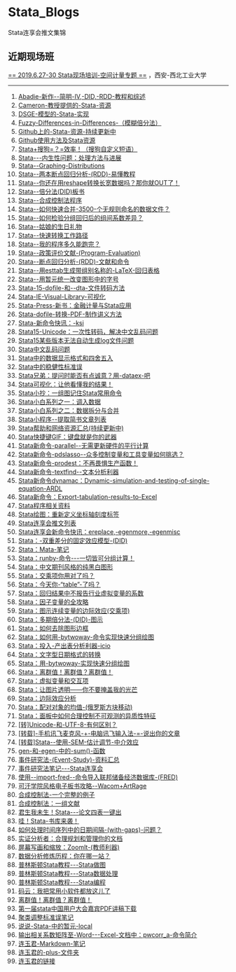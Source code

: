 # Stata_Blogs
Stata连享会推文集锦

## 近期现场班

[== 2019.6.27-30 Stata现场培训-空间计量专题 ==](https://gitee.com/arlionn/stata_training/blob/master/README.md) ，西安-西北工业大学

---
                                                                                                                                         
1. [Abadie-新作--简明-IV,-DID,-RDD-教程和综述](https://github.com/arlionn/Stata_Blogs/blob/master/Abadie-%E6%96%B0%E4%BD%9C--%E7%AE%80%E6%98%8E-IV%2C-DID%2C-RDD-%E6%95%99%E7%A8%8B%E5%92%8C%E7%BB%BC%E8%BF%B0.md)                                                                               
1. [Cameron-教授提供的-Stata-资源](https://github.com/arlionn/Stata_Blogs/blob/master/Cameron-%E6%95%99%E6%8E%88%E6%8F%90%E4%BE%9B%E7%9A%84-Stata-%E8%B5%84%E6%BA%90.md)                                                                                                                         
1. [DSGE-模型的-Stata-实现](https://github.com/arlionn/Stata_Blogs/blob/master/DSGE-%E6%A8%A1%E5%9E%8B%E7%9A%84-Stata-%E5%AE%9E%E7%8E%B0.md)                                                                                                                                                      
1. [Fuzzy-Differences-in-Differences-（模糊倍分法）](https://github.com/arlionn/Stata_Blogs/blob/master/Fuzzy-Differences-in-Differences-%EF%BC%88%E6%A8%A1%E7%B3%8A%E5%80%8D%E5%88%86%E6%B3%95%EF%BC%89.md)                                                                                     
1. [Github上的-Stata-资源-持续更新中](https://github.com/arlionn/Stata_Blogs/blob/master/Github%E4%B8%8A%E7%9A%84-Stata-%E8%B5%84%E6%BA%90-%E6%8C%81%E7%BB%AD%E6%9B%B4%E6%96%B0%E4%B8%AD.md)                                                                                                     
1. [Github使用方法及Stata资源](https://github.com/arlionn/Stata_Blogs/blob/master/Github%E4%BD%BF%E7%94%A8%E6%96%B9%E6%B3%95%E5%8F%8AStata%E8%B5%84%E6%BA%90.md)                                                                                               
1. [Stata+搜狗=？=效率！（搜狗自定义短语）](https://github.com/arlionn/Stata_Blogs/blob/master/Stata%2B%E6%90%9C%E7%8B%97%3D%EF%BC%9F%3D%E6%95%88%E7%8E%87%EF%BC%81%EF%BC%88%E6%90%9C%E7%8B%97%E8%87%AA%E5%AE%9A%E4%B9%89%E7%9F%AD%E8%AF%AD%EF%BC%89.md)                                        
1. [Stata---内生性问题：处理方法与进展](https://github.com/arlionn/Stata_Blogs/blob/master/Stata---%E5%86%85%E7%94%9F%E6%80%A7%E9%97%AE%E9%A2%98%EF%BC%9A%E5%A4%84%E7%90%86%E6%96%B9%E6%B3%95%E4%B8%8E%E8%BF%9B%E5%B1%95.md)                                                                    
1. [Stata--Graphing-Distributions](https://github.com/arlionn/Stata_Blogs/blob/master/Stata--Graphing-Distributions.md)                                                                                                                                                                            
1. [Stata--两本断点回归分析-(RDD)-易懂教程](https://github.com/arlionn/Stata_Blogs/blob/master/Stata--%E4%B8%A4%E6%9C%AC%E6%96%AD%E7%82%B9%E5%9B%9E%E5%BD%92%E5%88%86%E6%9E%90-(RDD)-%E6%98%93%E6%87%82%E6%95%99%E7%A8%8B.md)                                                                   
1. [Stata--你还在用reshape转换长宽数据吗？那你就OUT了！](https://github.com/arlionn/Stata_Blogs/blob/master/Stata--%E4%BD%A0%E8%BF%98%E5%9C%A8%E7%94%A8reshape%E8%BD%AC%E6%8D%A2%E9%95%BF%E5%AE%BD%E6%95%B0%E6%8D%AE%E5%90%97%EF%BC%9F%E9%82%A3%E4%BD%A0%E5%B0%B1OUT%E4%BA%86%EF%BC%81.md)     
1. [Stata--倍分法(DID)板书](https://github.com/arlionn/Stata_Blogs/blob/master/Stata--%E5%80%8D%E5%88%86%E6%B3%95(DID)%E6%9D%BF%E4%B9%A6.md)                                                                                                                                                      
1. [Stata--合成控制法程序](https://github.com/arlionn/Stata_Blogs/blob/master/Stata--%E5%90%88%E6%88%90%E6%8E%A7%E5%88%B6%E6%B3%95%E7%A8%8B%E5%BA%8F.md)                                                                                                                                         
1. [Stata--如何快速合并-3500-个无规则命名的数据文件？](https://github.com/arlionn/Stata_Blogs/blob/master/Stata--%E5%A6%82%E4%BD%95%E5%BF%AB%E9%80%9F%E5%90%88%E5%B9%B6-3500-%E4%B8%AA%E6%97%A0%E8%A7%84%E5%88%99%E5%91%BD%E5%90%8D%E7%9A%84%E6%95%B0%E6%8D%AE%E6%96%87%E4%BB%B6%EF%BC%9F.md)  
1. [Stata--如何检验分组回归后的组间系数差异？](https://github.com/arlionn/Stata_Blogs/blob/master/Stata--%E5%A6%82%E4%BD%95%E6%A3%80%E9%AA%8C%E5%88%86%E7%BB%84%E5%9B%9E%E5%BD%92%E5%90%8E%E7%9A%84%E7%BB%84%E9%97%B4%E7%B3%BB%E6%95%B0%E5%B7%AE%E5%BC%82%EF%BC%9F.md)                         
1. [Stata--姑娘的生日礼物](https://github.com/arlionn/Stata_Blogs/blob/master/Stata--%E5%A7%91%E5%A8%98%E7%9A%84%E7%94%9F%E6%97%A5%E7%A4%BC%E7%89%A9.md)                                                                                                                                         
1. [Stata--快速转换工作路径](https://github.com/arlionn/Stata_Blogs/blob/master/Stata--%E5%BF%AB%E9%80%9F%E8%BD%AC%E6%8D%A2%E5%B7%A5%E4%BD%9C%E8%B7%AF%E5%BE%84.md)                                                                                                                              
1. [Stata--我的程序多久能跑完？](https://github.com/arlionn/Stata_Blogs/blob/master/Stata--%E6%88%91%E7%9A%84%E7%A8%8B%E5%BA%8F%E5%A4%9A%E4%B9%85%E8%83%BD%E8%B7%91%E5%AE%8C%EF%BC%9F.md)                                                                                                        
1. [Stata--政策评价文献-(Program-Evaluation)](https://github.com/arlionn/Stata_Blogs/blob/master/Stata--%E6%94%BF%E7%AD%96%E8%AF%84%E4%BB%B7%E6%96%87%E7%8C%AE-(Program-Evaluation).md)                                                                                                           
1. [Stata--断点回归分析-(RDD)-文献和命令](https://github.com/arlionn/Stata_Blogs/blob/master/Stata--%E6%96%AD%E7%82%B9%E5%9B%9E%E5%BD%92%E5%88%86%E6%9E%90-(RDD)-%E6%96%87%E7%8C%AE%E5%92%8C%E5%91%BD%E4%BB%A4.md)                                                                               
1. [Stata--用esttab生成带组别名称的-LaTeX-回归表格](https://github.com/arlionn/Stata_Blogs/blob/master/Stata--%E7%94%A8esttab%E7%94%9F%E6%88%90%E5%B8%A6%E7%BB%84%E5%88%AB%E5%90%8D%E7%A7%B0%E7%9A%84-LaTeX-%E5%9B%9E%E5%BD%92%E8%A1%A8%E6%A0%BC.md)                                            
1. [Stata--用暂元统一改变图形中的字号](https://github.com/arlionn/Stata_Blogs/blob/master/Stata--%E7%94%A8%E6%9A%82%E5%85%83%E7%BB%9F%E4%B8%80%E6%94%B9%E5%8F%98%E5%9B%BE%E5%BD%A2%E4%B8%AD%E7%9A%84%E5%AD%97%E5%8F%B7.md)                                                                      
1. [Stata-15-dofile-和--dta-文件转码方法](https://github.com/arlionn/Stata_Blogs/blob/master/Stata-15-dofile-%E5%92%8C--dta-%E6%96%87%E4%BB%B6%E8%BD%AC%E7%A0%81%E6%96%B9%E6%B3%95.md)                                                                                                           
1. [Stata-IE-Visual-Library-可视化](https://github.com/arlionn/Stata_Blogs/blob/master/Stata-IE-Visual-Library-%E5%8F%AF%E8%A7%86%E5%8C%96.md)                                                                                                                                                    
1. [Stata-Press-新书：金融计量与Stata应用](https://github.com/arlionn/Stata_Blogs/blob/master/Stata-Press-%E6%96%B0%E4%B9%A6%EF%BC%9A%E9%87%91%E8%9E%8D%E8%AE%A1%E9%87%8F%E4%B8%8EStata%E5%BA%94%E7%94%A8.md)                                                                                    
1. [Stata-dofile-转换-PDF-制作讲义方法](https://github.com/arlionn/Stata_Blogs/blob/master/Stata-dofile-%E8%BD%AC%E6%8D%A2-PDF-%E5%88%B6%E4%BD%9C%E8%AE%B2%E4%B9%89%E6%96%B9%E6%B3%95.md)                                                                                                        
1. [Stata-新命令快讯：-ksi](https://github.com/arlionn/Stata_Blogs/blob/master/Stata-%E6%96%B0%E5%91%BD%E4%BB%A4%E5%BF%AB%E8%AE%AF%EF%BC%9A-ksi.md)                                                                                                                                               
1. [Stata15-Unicode：一次性转码，解决中文乱码问题](https://github.com/arlionn/Stata_Blogs/blob/master/Stata15-Unicode%EF%BC%9A%E4%B8%80%E6%AC%A1%E6%80%A7%E8%BD%AC%E7%A0%81%EF%BC%8C%E8%A7%A3%E5%86%B3%E4%B8%AD%E6%96%87%E4%B9%B1%E7%A0%81%E9%97%AE%E9%A2%98.md)                                
1. [Stata15某些版本无法自动生成log文件问题](https://github.com/arlionn/Stata_Blogs/blob/master/Stata15%E6%9F%90%E4%BA%9B%E7%89%88%E6%9C%AC%E6%97%A0%E6%B3%95%E8%87%AA%E5%8A%A8%E7%94%9F%E6%88%90log%E6%96%87%E4%BB%B6%E9%97%AE%E9%A2%98.md)                                                     
1. [Stata中文乱码问题](https://github.com/arlionn/Stata_Blogs/blob/master/Stata%E4%B8%AD%E6%96%87%E4%B9%B1%E7%A0%81%E9%97%AE%E9%A2%98.md)                                                                                                                                                         
1. [Stata中的数据显示格式和四舍五入](https://github.com/arlionn/Stata_Blogs/blob/master/Stata%E4%B8%AD%E7%9A%84%E6%95%B0%E6%8D%AE%E6%98%BE%E7%A4%BA%E6%A0%BC%E5%BC%8F%E5%92%8C%E5%9B%9B%E8%88%8D%E4%BA%94%E5%85%A5.md)                                                                          
1. [Stata中的稳健性标准误](https://github.com/arlionn/Stata_Blogs/blob/master/Stata%E4%B8%AD%E7%9A%84%E7%A8%B3%E5%81%A5%E6%80%A7%E6%A0%87%E5%87%86%E8%AF%AF.md)                                                                                                                                  
1. [Stata兄弟：提问时能否有点诚意？用-dataex-吧](https://github.com/arlionn/Stata_Blogs/blob/master/Stata%E5%85%84%E5%BC%9F%EF%BC%9A%E6%8F%90%E9%97%AE%E6%97%B6%E8%83%BD%E5%90%A6%E6%9C%89%E7%82%B9%E8%AF%9A%E6%84%8F%EF%BC%9F%E7%94%A8-dataex-%E5%90%A7.md)                                    
1. [Stata可视化：让他看懂我的结果！](https://github.com/arlionn/Stata_Blogs/blob/master/Stata%E5%8F%AF%E8%A7%86%E5%8C%96%EF%BC%9A%E8%AE%A9%E4%BB%96%E7%9C%8B%E6%87%82%E6%88%91%E7%9A%84%E7%BB%93%E6%9E%9C%EF%BC%81.md)                                                                          
1. [Stata小抄：一组图记住Stata常用命令](https://github.com/arlionn/Stata_Blogs/blob/master/Stata%E5%B0%8F%E6%8A%84%EF%BC%9A%E4%B8%80%E7%BB%84%E5%9B%BE%E8%AE%B0%E4%BD%8FStata%E5%B8%B8%E7%94%A8%E5%91%BD%E4%BB%A4.md)                                                                           
1. [Stata小白系列之一：调入数据](https://github.com/arlionn/Stata_Blogs/blob/master/Stata%E5%B0%8F%E7%99%BD%E7%B3%BB%E5%88%97%E4%B9%8B%E4%B8%80%EF%BC%9A%E8%B0%83%E5%85%A5%E6%95%B0%E6%8D%AE.md)                                                                                                 
1. [Stata小白系列之二：数据拆分与合并](https://github.com/arlionn/Stata_Blogs/blob/master/Stata%E5%B0%8F%E7%99%BD%E7%B3%BB%E5%88%97%E4%B9%8B%E4%BA%8C%EF%BC%9A%E6%95%B0%E6%8D%AE%E6%8B%86%E5%88%86%E4%B8%8E%E5%90%88%E5%B9%B6.md)                                                               
1. [Stata小程序--提取简书文章列表](https://github.com/arlionn/Stata_Blogs/blob/master/Stata%E5%B0%8F%E7%A8%8B%E5%BA%8F--%E6%8F%90%E5%8F%96%E7%AE%80%E4%B9%A6%E6%96%87%E7%AB%A0%E5%88%97%E8%A1%A8.md)                                                                                             
1. [Stata帮助和网络资源汇总(持续更新中)](https://github.com/arlionn/Stata_Blogs/blob/master/Stata%E5%B8%AE%E5%8A%A9%E5%92%8C%E7%BD%91%E7%BB%9C%E8%B5%84%E6%BA%90%E6%B1%87%E6%80%BB(%E6%8C%81%E7%BB%AD%E6%9B%B4%E6%96%B0%E4%B8%AD).md)                                                           
1. [Stata快捷键GIF：键盘就是你的武器](https://github.com/arlionn/Stata_Blogs/blob/master/Stata%E5%BF%AB%E6%8D%B7%E9%94%AEGIF%EF%BC%9A%E9%94%AE%E7%9B%98%E5%B0%B1%E6%98%AF%E4%BD%A0%E7%9A%84%E6%AD%A6%E5%99%A8.md)                                                                               
1. [Stata新命令-parallel--无需更新硬件的平行计算](https://github.com/arlionn/Stata_Blogs/blob/master/Stata%E6%96%B0%E5%91%BD%E4%BB%A4-parallel--%E6%97%A0%E9%9C%80%E6%9B%B4%E6%96%B0%E7%A1%AC%E4%BB%B6%E7%9A%84%E5%B9%B3%E8%A1%8C%E8%AE%A1%E7%AE%97.md)                                                                                   
1. [Stata新命令-pdslasso--众多控制变量和工具变量如何挑选？](https://github.com/arlionn/Stata_Blogs/blob/master/Stata%E6%96%B0%E5%91%BD%E4%BB%A4-pdslasso--%E4%BC%97%E5%A4%9A%E6%8E%A7%E5%88%B6%E5%8F%98%E9%87%8F%E5%92%8C%E5%B7%A5%E5%85%B7%E5%8F%98%E9%87%8F%E5%A6%82%E4%BD%95%E6%8C%91%E9%80%89%EF%BC%9F.md)                           
1. [Stata新命令-prodest：不再畏惧生产函数！](https://github.com/arlionn/Stata_Blogs/blob/master/Stata%E6%96%B0%E5%91%BD%E4%BB%A4-prodest%EF%BC%9A%E4%B8%8D%E5%86%8D%E7%95%8F%E6%83%A7%E7%94%9F%E4%BA%A7%E5%87%BD%E6%95%B0%EF%BC%81.md)                                                                                                    
1. [Stata新命令-textfind--文本分析利器](https://github.com/arlionn/Stata_Blogs/blob/master/Stata%E6%96%B0%E5%91%BD%E4%BB%A4-textfind--%E6%96%87%E6%9C%AC%E5%88%86%E6%9E%90%E5%88%A9%E5%99%A8.md)                                                                                  
1. [Stata新命令dynamac：Dynamic-simulation-and-testing-of-single-equation-ARDL](https://github.com/arlionn/Stata_Blogs/blob/master/Stata%E6%96%B0%E5%91%BD%E4%BB%A4dynamac%EF%BC%9ADynamic-simulation-and-testing-of-single-equation-ARDL.md)                                      
1. [Stata新命令：Export-tabulation-results-to-Excel](https://github.com/arlionn/Stata_Blogs/blob/master/Stata%E6%96%B0%E5%91%BD%E4%BB%A4%EF%BC%9AExport-tabulation-results-to-Excel.md)                                                                                            
1. [Stata程序相关资料](https://github.com/arlionn/Stata_Blogs/blob/master/Stata%E7%A8%8B%E5%BA%8F%E7%9B%B8%E5%85%B3%E8%B5%84%E6%96%99.md)                                                                                                                                          
1. [Stata绘图：重新定义坐标轴刻度标签](https://github.com/arlionn/Stata_Blogs/blob/master/Stata%E7%BB%98%E5%9B%BE%EF%BC%9A%E9%87%8D%E6%96%B0%E5%AE%9A%E4%B9%89%E5%9D%90%E6%A0%87%E8%BD%B4%E5%88%BB%E5%BA%A6%E6%A0%87%E7%AD%BE.md)                                                
1. [Stata连享会推文列表](https://github.com/arlionn/Stata_Blogs/blob/master/Stata%E8%BF%9E%E4%BA%AB%E4%BC%9A%E6%8E%A8%E6%96%87%E5%88%97%E8%A1%A8.md)                                                                                                                              
1. [Stata连享会新命令快讯：ereplace,-egenmore,-egenmisc](https://github.com/arlionn/Stata_Blogs/blob/master/Stata%E8%BF%9E%E4%BA%AB%E4%BC%9A%E6%96%B0%E5%91%BD%E4%BB%A4%E5%BF%AB%E8%AE%AF%EF%BC%9Aereplace%2C-egenmore%2C-egenmisc.md)                                            
1. [Stata：-双重差分的固定效应模型-(DID)](https://github.com/arlionn/Stata_Blogs/blob/master/Stata%EF%BC%9A-%E5%8F%8C%E9%87%8D%E5%B7%AE%E5%88%86%E7%9A%84%E5%9B%BA%E5%AE%9A%E6%95%88%E5%BA%94%E6%A8%A1%E5%9E%8B-(DID).md)                                                        
1. [Stata：Mata-笔记](https://github.com/arlionn/Stata_Blogs/blob/master/Stata%EF%BC%9AMata-%E7%AC%94%E8%AE%B0.md)                                                                                                                                                                 
1. [Stata：runby-命令---一切皆可分组计算！](https://github.com/arlionn/Stata_Blogs/blob/master/Stata%EF%BC%9Arunby-%E5%91%BD%E4%BB%A4---%E4%B8%80%E5%88%87%E7%9A%86%E5%8F%AF%E5%88%86%E7%BB%84%E8%AE%A1%E7%AE%97%EF%BC%81.md)                                                    
1. [Stata：中文期刊风格的纯黑白图形](https://github.com/arlionn/Stata_Blogs/blob/master/Stata%EF%BC%9A%E4%B8%AD%E6%96%87%E6%9C%9F%E5%88%8A%E9%A3%8E%E6%A0%BC%E7%9A%84%E7%BA%AF%E9%BB%91%E7%99%BD%E5%9B%BE%E5%BD%A2.md)                                                           
1. [Stata：交乘项你用对了吗？](https://github.com/arlionn/Stata_Blogs/blob/master/Stata%EF%BC%9A%E4%BA%A4%E4%B9%98%E9%A1%B9%E4%BD%A0%E7%94%A8%E5%AF%B9%E4%BA%86%E5%90%97%EF%BC%9F.md)                                                                                             
1. [Stata：今天你-“table”-了吗？](https://github.com/arlionn/Stata_Blogs/blob/master/Stata%EF%BC%9A%E4%BB%8A%E5%A4%A9%E4%BD%A0-%E2%80%9Ctable%E2%80%9D-%E4%BA%86%E5%90%97%EF%BC%9F.md)                                                                                            
1. [Stata：回归结果中不报告行业虚拟变量的系数](https://github.com/arlionn/Stata_Blogs/blob/master/Stata%EF%BC%9A%E5%9B%9E%E5%BD%92%E7%BB%93%E6%9E%9C%E4%B8%AD%E4%B8%8D%E6%8A%A5%E5%91%8A%E8%A1%8C%E4%B8%9A%E8%99%9A%E6%8B%9F%E5%8F%98%E9%87%8F%E7%9A%84%E7%B3%BB%E6%95%B0.md)   
1. [Stata：因子变量的全攻略](https://github.com/arlionn/Stata_Blogs/blob/master/Stata%EF%BC%9A%E5%9B%A0%E5%AD%90%E5%8F%98%E9%87%8F%E7%9A%84%E5%85%A8%E6%94%BB%E7%95%A5.md)                                                                                                        
1. [Stata：图示连续变量的边际效应(交乘项)](https://github.com/arlionn/Stata_Blogs/blob/master/Stata%EF%BC%9A%E5%9B%BE%E7%A4%BA%E8%BF%9E%E7%BB%AD%E5%8F%98%E9%87%8F%E7%9A%84%E8%BE%B9%E9%99%85%E6%95%88%E5%BA%94(%E4%BA%A4%E4%B9%98%E9%A1%B9).md)                                 
1. [Stata：多期倍分法-(DID)-图示](https://github.com/arlionn/Stata_Blogs/blob/master/Stata%EF%BC%9A%E5%A4%9A%E6%9C%9F%E5%80%8D%E5%88%86%E6%B3%95-(DID)-%E5%9B%BE%E7%A4%BA.md)                                                                                                     
1. [Stata：如何去除图形边框](https://github.com/arlionn/Stata_Blogs/blob/master/Stata%EF%BC%9A%E5%A6%82%E4%BD%95%E5%8E%BB%E9%99%A4%E5%9B%BE%E5%BD%A2%E8%BE%B9%E6%A1%86.md)                                                                                                        
1. [Stata：如何用-bytwoway-命令实现快速分组绘图](https://github.com/arlionn/Stata_Blogs/blob/master/Stata%EF%BC%9A%E5%A6%82%E4%BD%95%E7%94%A8-bytwoway-%E5%91%BD%E4%BB%A4%E5%AE%9E%E7%8E%B0%E5%BF%AB%E9%80%9F%E5%88%86%E7%BB%84%E7%BB%98%E5%9B%BE.md)                            
1. [Stata：投入-产出表分析利器-icio](https://github.com/arlionn/Stata_Blogs/blob/master/Stata%EF%BC%9A%E6%8A%95%E5%85%A5-%E4%BA%A7%E5%87%BA%E8%A1%A8%E5%88%86%E6%9E%90%E5%88%A9%E5%99%A8-icio.md)                                                                                 
1. [Stata：文字型日期格式的转换](https://github.com/arlionn/Stata_Blogs/blob/master/Stata%EF%BC%9A%E6%96%87%E5%AD%97%E5%9E%8B%E6%97%A5%E6%9C%9F%E6%A0%BC%E5%BC%8F%E7%9A%84%E8%BD%AC%E6%8D%A2.md)                                                                                  
1. [Stata：用-bytwoway-实现快速分组绘图](https://github.com/arlionn/Stata_Blogs/blob/master/Stata%EF%BC%9A%E7%94%A8-bytwoway-%E5%AE%9E%E7%8E%B0%E5%BF%AB%E9%80%9F%E5%88%86%E7%BB%84%E7%BB%98%E5%9B%BE.md)                                                                         
1. [Stata：离群值！离群值？离群值！](https://github.com/arlionn/Stata_Blogs/blob/master/Stata%EF%BC%9A%E7%A6%BB%E7%BE%A4%E5%80%BC%EF%BC%81%E7%A6%BB%E7%BE%A4%E5%80%BC%EF%BC%9F%E7%A6%BB%E7%BE%A4%E5%80%BC%EF%BC%81.md)                                                           
1. [Stata：虚拟变量和交互项](https://github.com/arlionn/Stata_Blogs/blob/master/Stata%EF%BC%9A%E8%99%9A%E6%8B%9F%E5%8F%98%E9%87%8F%E5%92%8C%E4%BA%A4%E4%BA%92%E9%A1%B9.md)                                                                                                        
1. [Stata：让图片透明——你不要掩盖我的光芒](https://github.com/arlionn/Stata_Blogs/blob/master/Stata%EF%BC%9A%E8%AE%A9%E5%9B%BE%E7%89%87%E9%80%8F%E6%98%8E%E2%80%94%E2%80%94%E4%BD%A0%E4%B8%8D%E8%A6%81%E6%8E%A9%E7%9B%96%E6%88%91%E7%9A%84%E5%85%89%E8%8A%92.md)                 
1. [Stata：边际效应分析](https://github.com/arlionn/Stata_Blogs/blob/master/Stata%EF%BC%9A%E8%BE%B9%E9%99%85%E6%95%88%E5%BA%94%E5%88%86%E6%9E%90.md)                                                                                                                              
1. [Stata：配对对象的均值-(俄罗斯方块移动)](https://github.com/arlionn/Stata_Blogs/blob/master/Stata%EF%BC%9A%E9%85%8D%E5%AF%B9%E5%AF%B9%E8%B1%A1%E7%9A%84%E5%9D%87%E5%80%BC-(%E4%BF%84%E7%BD%97%E6%96%AF%E6%96%B9%E5%9D%97%E7%A7%BB%E5%8A%A8).md)                               
1. [Stata：面板中如何合理控制不可观测的异质性特征](https://github.com/arlionn/Stata_Blogs/blob/master/Stata%EF%BC%9A%E9%9D%A2%E6%9D%BF%E4%B8%AD%E5%A6%82%E4%BD%95%E5%90%88%E7%90%86%E6%8E%A7%E5%88%B6%E4%B8%8D%E5%8F%AF%E8%A7%82%E6%B5%8B%E7%9A%84%E5%BC%82%E8%B4%A8%E6%80%A7%E7%89%B9%E5%BE%81.md)                                         
1. [[转]Unicode-和-UTF-8-有何区别？](https://github.com/arlionn/Stata_Blogs/blob/master/%5B%E8%BD%AC%5DUnicode-%E5%92%8C-UTF-8-%E6%9C%89%E4%BD%95%E5%8C%BA%E5%88%AB%EF%BC%9F.md)                                                                                                                                                              
1. [[转载]-手机讯飞麦克风-+-电脑讯飞输入法-=-说出你的文章](https://github.com/arlionn/Stata_Blogs/blob/master/%5B%E8%BD%AC%E8%BD%BD%5D-%E6%89%8B%E6%9C%BA%E8%AE%AF%E9%A3%9E%E9%BA%A6%E5%85%8B%E9%A3%8E-%2B-%E7%94%B5%E8%84%91%E8%AE%AF%E9%A3%9E%E8%BE%93%E5%85%A5%E6%B3%95-%3D-%E8%AF%B4%E5%87%BA%E4%BD%A0%E7%9A%84%E6%96%87%E7%AB%A0.md)  
1. [[转载]Stata--使用-SEM-估计调节-中介效应](https://github.com/arlionn/Stata_Blogs/blob/master/%5B%E8%BD%AC%E8%BD%BD%5DStata--%E4%BD%BF%E7%94%A8-SEM-%E4%BC%B0%E8%AE%A1%E8%B0%83%E8%8A%82-%E4%B8%AD%E4%BB%8B%E6%95%88%E5%BA%94.md)                                                                                                          
1. [gen-和-egen-中的-sum()-函数](https://github.com/arlionn/Stata_Blogs/blob/master/gen-%E5%92%8C-egen-%E4%B8%AD%E7%9A%84-sum()-%E5%87%BD%E6%95%B0.md)                                                                                                                                                                                         
1. [事件研究法-(Event-Study)-资料汇总](https://github.com/arlionn/Stata_Blogs/blob/master/%E4%BA%8B%E4%BB%B6%E7%A0%94%E7%A9%B6%E6%B3%95-(Event-Study)-%E8%B5%84%E6%96%99%E6%B1%87%E6%80%BB.md)                                                                                                                                                
1. [事件研究法笔记---Stata连享会](https://github.com/arlionn/Stata_Blogs/blob/master/%E4%BA%8B%E4%BB%B6%E7%A0%94%E7%A9%B6%E6%B3%95%E7%AC%94%E8%AE%B0---Stata%E8%BF%9E%E4%BA%AB%E4%BC%9A.md)                                                                                                                                                   
1. [使用--import-fred--命令导入联邦储备经济数据库-(FRED)](https://github.com/arlionn/Stata_Blogs/blob/master/%E4%BD%BF%E7%94%A8--import-fred--%E5%91%BD%E4%BB%A4%E5%AF%BC%E5%85%A5%E8%81%94%E9%82%A6%E5%82%A8%E5%A4%87%E7%BB%8F%E6%B5%8E%E6%95%B0%E6%8D%AE%E5%BA%93-(FRED).md)                                                               
1. [可汗学院风格电子板书攻略--Wacom+ArtRage](https://github.com/arlionn/Stata_Blogs/blob/master/%E5%8F%AF%E6%B1%97%E5%AD%A6%E9%99%A2%E9%A3%8E%E6%A0%BC%E7%94%B5%E5%AD%90%E6%9D%BF%E4%B9%A6%E6%94%BB%E7%95%A5--Wacom%2BArtRage.md)                                                                                                            
1. [合成控制法-一个完整的例子](https://github.com/arlionn/Stata_Blogs/blob/master/%E5%90%88%E6%88%90%E6%8E%A7%E5%88%B6%E6%B3%95-%E4%B8%80%E4%B8%AA%E5%AE%8C%E6%95%B4%E7%9A%84%E4%BE%8B%E5%AD%90.md)                                                                                                                                          
1. [合成控制法：一组文献](https://github.com/arlionn/Stata_Blogs/blob/master/%E5%90%88%E6%88%90%E6%8E%A7%E5%88%B6%E6%B3%95%EF%BC%9A%E4%B8%80%E7%BB%84%E6%96%87%E7%8C%AE.md)                                                                                                                                                                   
1. [君生我未生！Stata---论文四表一键出](https://github.com/arlionn/Stata_Blogs/blob/master/%E5%90%9B%E7%94%9F%E6%88%91%E6%9C%AA%E7%94%9F%EF%BC%81Stata---%E8%AE%BA%E6%96%87%E5%9B%9B%E8%A1%A8%E4%B8%80%E9%94%AE%E5%87%BA.md)                                                                                                                 
1. [哇！Stata-书库来袭！](https://github.com/arlionn/Stata_Blogs/blob/master/%E5%93%87%EF%BC%81Stata-%E4%B9%A6%E5%BA%93%E6%9D%A5%E8%A2%AD%EF%BC%81.md)                                                                                                                                                                                        
1. [如何处理时间序列中的日期间隔-(with-gaps)-问题？](https://github.com/arlionn/Stata_Blogs/blob/master/%E5%A6%82%E4%BD%95%E5%A4%84%E7%90%86%E6%97%B6%E9%97%B4%E5%BA%8F%E5%88%97%E4%B8%AD%E7%9A%84%E6%97%A5%E6%9C%9F%E9%97%B4%E9%9A%94-(with-gaps)-%E9%97%AE%E9%A2%98%EF%BC%9F.md)                                                          
1. [实证分析者：合理规划和管理你的文档](https://github.com/arlionn/Stata_Blogs/blob/master/%E5%AE%9E%E8%AF%81%E5%88%86%E6%9E%90%E8%80%85%EF%BC%9A%E5%90%88%E7%90%86%E8%A7%84%E5%88%92%E5%92%8C%E7%AE%A1%E7%90%86%E4%BD%A0%E7%9A%84%E6%96%87%E6%A1%A3.md)                                                                                    
1. [屏幕写画和缩放：ZoomIt-(教师利器)](https://github.com/arlionn/Stata_Blogs/blob/master/%E5%B1%8F%E5%B9%95%E5%86%99%E7%94%BB%E5%92%8C%E7%BC%A9%E6%94%BE%EF%BC%9AZoomIt-(%E6%95%99%E5%B8%88%E5%88%A9%E5%99%A8).md)                                                                                                                          
1. [数据分析修炼历程：你在哪一站？](https://github.com/arlionn/Stata_Blogs/blob/master/%E6%95%B0%E6%8D%AE%E5%88%86%E6%9E%90%E4%BF%AE%E7%82%BC%E5%8E%86%E7%A8%8B%EF%BC%9A%E4%BD%A0%E5%9C%A8%E5%93%AA%E4%B8%80%E7%AB%99%EF%BC%9F.md)                                                                                                           
1. [普林斯顿Stata教程---Stata做图](https://github.com/arlionn/Stata_Blogs/blob/master/%E6%99%AE%E6%9E%97%E6%96%AF%E9%A1%BFStata%E6%95%99%E7%A8%8B---Stata%E5%81%9A%E5%9B%BE.md)                                                                                                                                                               
1. [普林斯顿Stata教程---Stata数据处理](https://github.com/arlionn/Stata_Blogs/blob/master/%E6%99%AE%E6%9E%97%E6%96%AF%E9%A1%BFStata%E6%95%99%E7%A8%8B---Stata%E6%95%B0%E6%8D%AE%E5%A4%84%E7%90%86.md)                                                                                                                                         
1. [普林斯顿Stata教程---Stata编程](https://github.com/arlionn/Stata_Blogs/blob/master/%E6%99%AE%E6%9E%97%E6%96%AF%E9%A1%BFStata%E6%95%99%E7%A8%8B---Stata%E7%BC%96%E7%A8%8B.md)                                                                                                                                                               
1. [码云：我把常用小软件都放这儿了](https://github.com/arlionn/Stata_Blogs/blob/master/%E7%A0%81%E4%BA%91%EF%BC%9A%E6%88%91%E6%8A%8A%E5%B8%B8%E7%94%A8%E5%B0%8F%E8%BD%AF%E4%BB%B6%E9%83%BD%E6%94%BE%E8%BF%99%E5%84%BF%E4%BA%86.md)                                                                                                           
1. [离群值！离群值？离群值！](https://github.com/arlionn/Stata_Blogs/blob/master/%E7%A6%BB%E7%BE%A4%E5%80%BC%EF%BC%81%E7%A6%BB%E7%BE%A4%E5%80%BC%EF%BC%9F%E7%A6%BB%E7%BE%A4%E5%80%BC%EF%BC%81.md)                                                                                                                                            
1. [第一届stata中国用户大会嘉宾PDF讲稿下载](https://github.com/arlionn/Stata_Blogs/blob/master/%E7%AC%AC%E4%B8%80%E5%B1%8Astata%E4%B8%AD%E5%9B%BD%E7%94%A8%E6%88%B7%E5%A4%A7%E4%BC%9A%E5%98%89%E5%AE%BEPDF%E8%AE%B2%E7%A8%BF%E4%B8%8B%E8%BD%BD.md)                                                                                           
1. [聚类调整标准误笔记](https://github.com/arlionn/Stata_Blogs/blob/master/%E8%81%9A%E7%B1%BB%E8%B0%83%E6%95%B4%E6%A0%87%E5%87%86%E8%AF%AF%E7%AC%94%E8%AE%B0.md)                                                                                                                                                                              
1. [说说-Stata-中的暂元-local](https://github.com/arlionn/Stata_Blogs/blob/master/%E8%AF%B4%E8%AF%B4-Stata-%E4%B8%AD%E7%9A%84%E6%9A%82%E5%85%83-local.md)                                                                                                                                                                                      
1. [输出相关系数矩阵至-Word---Excel-文档中：pwcorr_a-命令简介](https://github.com/arlionn/Stata_Blogs/blob/master/%E8%BE%93%E5%87%BA%E7%9B%B8%E5%85%B3%E7%B3%BB%E6%95%B0%E7%9F%A9%E9%98%B5%E8%87%B3-Word---Excel-%E6%96%87%E6%A1%A3%E4%B8%AD%EF%BC%9Apwcorr_a-%E5%91%BD%E4%BB%A4%E7%AE%80%E4%BB%8B.md)                                      
1. [连玉君-Markdown-笔记](https://github.com/arlionn/Stata_Blogs/blob/master/%E8%BF%9E%E7%8E%89%E5%90%9B-Markdown-%E7%AC%94%E8%AE%B0.md)                                                                                                                                                                                                       
1. [连玉君的-plus-文件夹](https://github.com/arlionn/Stata_Blogs/blob/master/%E8%BF%9E%E7%8E%89%E5%90%9B%E7%9A%84-plus-%E6%96%87%E4%BB%B6%E5%A4%B9.md)                                                                                                                                                                                        
1. [连玉君的链接](https://github.com/arlionn/Stata_Blogs/blob/master/%E8%BF%9E%E7%8E%89%E5%90%9B%E7%9A%84%E9%93%BE%E6%8E%A5.md)                                                                                                                                                                                                                

